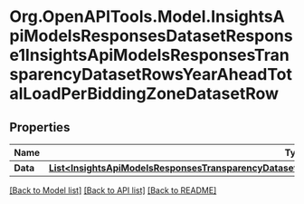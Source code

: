 # Org.OpenAPITools.Model.InsightsApiModelsResponsesDatasetResponse1InsightsApiModelsResponsesTransparencyDatasetRowsYearAheadTotalLoadPerBiddingZoneDatasetRow

## Properties

Name | Type | Description | Notes
------------ | ------------- | ------------- | -------------
**Data** | [**List&lt;InsightsApiModelsResponsesTransparencyDatasetRowsYearAheadTotalLoadPerBiddingZoneDatasetRow&gt;**](InsightsApiModelsResponsesTransparencyDatasetRowsYearAheadTotalLoadPerBiddingZoneDatasetRow.md) |  | [optional] 

[[Back to Model list]](../README.md#documentation-for-models) [[Back to API list]](../README.md#documentation-for-api-endpoints) [[Back to README]](../README.md)

